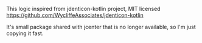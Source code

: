 This logic inspired from jdenticon-kotlin project, MIT licensed
https://github.com/WycliffeAssociates/jdenticon-kotlin

It's small package shared with jcenter that is no longer available, so I'm just copying it fast.




